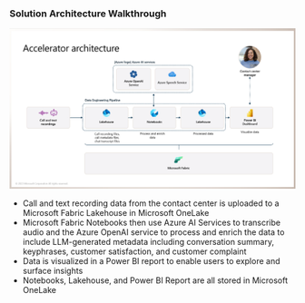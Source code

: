 ### **Solution Architecture Walkthrough**

![image](/images/readMe/ckm-v2-sa.png "Inserting image...")

- Call and text recording data from the contact center is uploaded to a Microsoft Fabric Lakehouse in Microsoft OneLake
- Microsoft Fabric Notebooks then use Azure AI Services to transcribe audio and the Azure OpenAI service to process and enrich the data to include LLM-generated metadata including conversation summary, keyphrases, customer satisfaction, and customer complaint
- Data is visualized in a Power BI report to enable users to explore and surface insights
- Notebooks, Lakehouse, and Power BI Report are all stored in Microsoft OneLake

